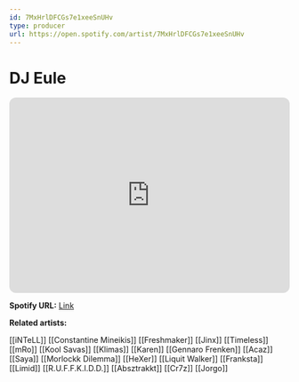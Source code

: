 ```yaml
---
id: 7MxHrlDFCGs7e1xeeSnUHv
type: producer
url: https://open.spotify.com/artist/7MxHrlDFCGs7e1xeeSnUHv
---
```

# DJ Eule

<iframe style="border-radius:12px" src="https://open.spotify.com/embed/artist/7MxHrlDFCGs7e1xeeSnUHv" width="100%" height="352" frameBorder="0" allowfullscreen="" allow="autoplay; clipboard-write; encrypted-media; fullscreen; picture-in-picture" loading="lazy"></iframe>

**Spotify URL:** [Link](https://open.spotify.com/artist/7MxHrlDFCGs7e1xeeSnUHv)

**Related artists:**

[[iNTeLL]]
[[Constantine Mineikis]]
[[Freshmaker]]
[[Jinx]]
[[Timeless]]
[[mRo]]
[[Kool Savas]]
[[Klimas]]
[[Karen]]
[[Gennaro Frenken]]
[[Acaz]]
[[Saya]]
[[Morlockk Dilemma]]
[[HeXer]]
[[Liquit Walker]]
[[Franksta]]
[[Limid]]
[[R.U.F.F.K.I.D.D.]]
[[Absztrakkt]]
[[Cr7z]]
[[Jorgo]]
